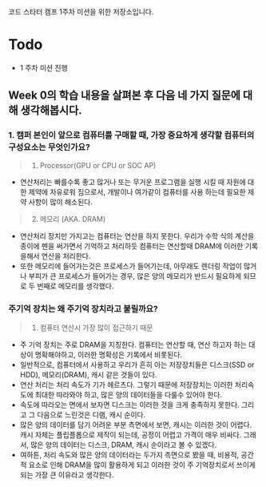 코드 스타터 캠프 1주차 미션을 위한 저장소입니다.

# Todo

- 1 주차 미션 진행

## Week 0의 학습 내용을 살펴본 후 다음 네 가지 질문에 대해 생각해봅시다.

### 1. 캠퍼 본인이 앞으로 컴퓨터를 구매할 때, 가장 중요하게 생각할 컴퓨터의 구성요소는 무엇인가요?

> 1. Processor(GPU or CPU or SOC AP)

- 연산처리는 빠를수록 좋고 많거나 또는 무거운 프로그램을 실행 시킬 때 자원에 대한 제약에 자유로워 짐으로서, 개발이나 여가같이 컴퓨터를 사용 하는데 필요한 제약 사항이 많이 해소된다.

> 2. 메모리 (AKA. DRAM)

- 연산처리 장치만 가지고는 컴퓨터는 연산을 하지 못한다. 우리가 수학 식의 계산을 종이에 펜을 써가면서 기억하고 처리하듯 컴퓨터는 연산할때 DRAM에 이러한 기록을해서  연산을 처리한다.
- 또한 메모리에 들어가는것은 프로세스가 들어가는데, 아무래도 렌더링 작업이 많거나 부피가 큰 프로세스가 들어가는 경우, 많은 양의 메모리가 반드시 필요하게 되므로 두 번째로 메모리를 생각했다.

### 주기억 장치는 왜 주기억 장치라고 불릴까요?

> 1.  컴퓨터 연산시 가장 많이 접근하기 때문

- 주 기억 장치는 주로 DRAM을 지칭한다. 컴퓨터는 연산할 때, 연산 하고자 하는 대상이 명확해야하고, 이러한 명확성은 기록에서 비롯된다.
- 일반적으로, 컴퓨터에서 사용하고 우리가 흔히 아는 저장장치들은 디스크(SSD or HDD), 메모리(DRAM), 캐시 같은 것들이 있다.
- 연산 처리는 처리 속도가 기가 헤르츠다. 그렇기 때문에 저장장치는 이러한 처리속도에 최대한 따라와야 하고, 많은 양의 데이터들을 다룰수 있어야 한다.
- 속도에 따라오는 면에서 보자면 디스크는 이러한 것을 크게 충족하지 못한다. 그리고 그 다음으로 느린것은 디램, 캐시 순이다.
- 많은 양의 데이터를 담기 어려운 부분 측면에서 보면, 캐시는 이러한 것이 어렵다. 캐시 자체는 플립플롭으로 제작이 되는데, 공정이 어렵고 가격이 매우 비싸다. 그래서, 많은 양의 데이터는 디스크, DRAM, 캐시 순이라고 볼 수 있겠다.
- 여하튼, 처리 속도와 많은 양의 데이터라는 두가지 측면으로 봤을 때, 비용적, 공간적 요소로 인해 DRAM을 많이 활용하게 되고 이러한 것이 주 기억장치로서 쓰이게 되는 가장 큰 이유라고 생각한다.
